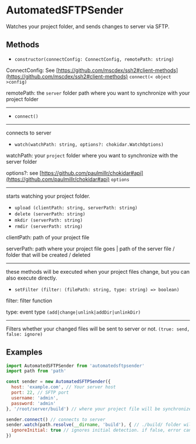 # AutomatedSFTPSender

Watches your project folder, and sends changes to server via SFTP.

## Methods
* `constructor(connectConfig: ConnectConfig, remotePath: string)`

ConnectConfig: See [https://github.com/mscdex/ssh2#client-methods](https://github.com/mscdex/ssh2#client-methods) `connect(< object >config)`

remotePath: the `server` folder path where you want to synchronize with your project folder

----

* `connect()`

----

connects to server

* `watch(watchPath: string, options?: chokidar.WatchOptions)`

watchPath: your `project` folder where you want to synchronize with the server folder

options?: see [https://github.com/paulmillr/chokidar#api](https://github.com/paulmillr/chokidar#api) `options`

----

starts watching your project folder.

* `upload (clientPath: string, serverPath: string)`
* `delete (serverPath: string)`
* `mkdir (serverPath: string)`
* `rmdir (serverPath: string)`

clientPath: path of your project file

serverPath: path where your project file goes | path of the server file / folder that will be created / deleted

----

these methods will be executed when your project files change, but you can also execute directly.

* `setFilter (filter: (filePath: string, type: string) => boolean)`

filter: filter function

type: event type `(add|change|unlink|addDir|unlinkDir)`

----

Filters whether your changed files will be sent to server or not. `(true: send, false: ignore)`

## Examples

```javascript
import AutomatedSFTPSender from 'automatedsftpsender'
import path from 'path'

const sender = new AutomatedSFTPSender({
  host: 'example.com', // Your server host
  port: 22, // SFTP port
  username: 'admin',
  password: 'admin'
}, '/root/server/build') // where your project file will be synchronized

sender.connect() // connects to server
sender.watch(path.resolve(__dirname, 'build'), { // ./build/ folder will be synchronized
  ignoreInitial: true // ignores initial detection. if false, error can be thrown
})
```